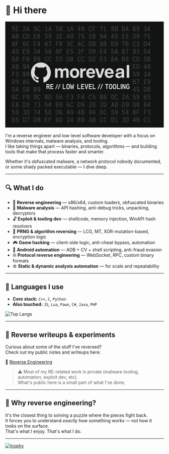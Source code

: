 # 👋 Hi there

<img src="/images/banner.png" alt="Banner" width="1024">

I'm a reverse engineer and low-level software developer with a focus on Windows internals, malware analysis, and tooling.  
I like taking things apart — binaries, protocols, algorithms — and building tools that make that process faster and smarter.

Whether it's obfuscated malware, a network protocol nobody documented, or some shady packed executable — I dive deep.

---

## 🔍 What I do

- 🧠 **Reverse engineering** — x86/x64, custom loaders, obfuscated binaries  
- 🐛 **Malware analysis** — API hashing, anti-debug tricks, unpacking, decryptors  
- 🔓 **Exploit & tooling dev** — shellcode, memory injection, WinAPI hash resolvers  
- 🎲 **PRNG & algorithm reversing** — LCG, MT, XOR-mutation-based, encryption logic  
- 🎮 **Game hacking** — client-side logic, anti-cheat bypass, automation  
- 🤖 **Android automation** — ADB + CV + shell scripting, anti-fraud evasion  
- 🌐 **Protocol reverse engineering** — WebSocket, RPC, custom binary formats  
- ⚙️ **Static & dynamic analysis automation** — for scale and repeatability

---

## 🧪 Languages I use

- **Core stack:** `C++`, `C`, `Python`  
- **Also touched:** `JS`, `Lua`, `Pawn`, `C#`, `Java`, `PHP`

![Top Langs](https://github-readme-stats.vercel.app/api/top-langs/?username=moreveal&layout=compact&theme=github_dark&hide=html,css,gdb,pawn)


---

## 📂 Reverse writeups & experiments

Curious about some of the stuff I've reversed?  
Check out my public notes and writeups here:

🔗 [Reverse Engineering](https://github.com/moreveal/reverse-writeups)

> ⚠️ Most of my RE-related work is private (malware tooling, automation, exploit dev, etc).  
> What's public here is a small part of what I've done.

---

## 💬 Why reverse engineering?

It's the closest thing to solving a puzzle where the pieces fight back.  
It forces you to understand *exactly* how something works — not how it looks on the surface.  
That's what I enjoy. That's what I do.

---

[![trophy](https://github-profile-trophy.vercel.app/?username=moreveal&theme=onedark)](https://github.com/ryo-ma/github-profile-trophy)
